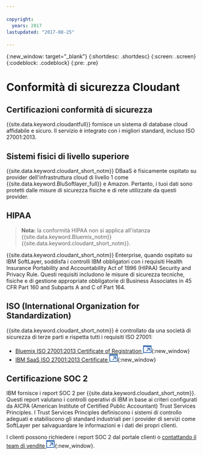 ```yaml
---

copyright:
  years: 2017
lastupdated: "2017-08-25"

---
```


{:new_window: target="_blank"}
{:shortdesc: .shortdesc}
{:screen: .screen}
{:codeblock: .codeblock}
{:pre: .pre}

<!-- Acrolinx: 2017-04-28 -->

# Conformità di sicurezza Cloudant 

## Certificazioni conformità di sicurezza 

{{site.data.keyword.cloudantfull}} fornisce un sistema di database cloud affidabile e sicuro.
Il servizio è integrato con i migliori standard,
incluso ISO 27001:2013.

## Sistemi fisici di livello superiore

{{site.data.keyword.cloudant_short_notm}} DBaaS è fisicamente ospitato
su provider dell'infrastruttura cloud di livello 1 come {{site.data.keyword.BluSoftlayer_full}} e Amazon.
Pertanto,
i tuoi dati sono protetti dalle misure di sicurezza fisiche e di rete utilizzate da questi provider.

## HIPAA

> **Nota:** la conformità HIPAA non si applica all'istanza {{site.data.keyword.Bluemix_notm}} {{site.data.keyword.cloudant_short_notm}}.

{{site.data.keyword.cloudant_short_notm}} Enterprise,
quando ospitato su IBM SoftLayer,
soddisfa i controlli IBM obbligatori con i requisiti
Health Insurance Portability and Accountability Act of 1996 (HIPAA) Security and Privacy Rule.
Questi requisiti includono le misure di sicurezza tecniche, fisiche e di gestione appropriate obbligatorie
di Business Associates in 45 CFR Part 160 and Subparts A and C of Part 164.

## ISO (International Organization for Standardization)

{{site.data.keyword.cloudant_short_notm}} è controllato da una società di sicurezza di terze parti e rispetta
tutti i requisiti ISO 27001:
* [Bluemix ISO 27001:2013 Certificate of Registration ![Icona link esterno](../images/launch-glyph.svg "Icona link esterno")](ftp://public.dhe.ibm.com/cloud/bluemix/compliance/Bluemix_ISO27K1_WWCert_2016.pdf){:new_window}
* [IBM SaaS ISO 27001:2013 Certificate ![Icona link esterno](../images/launch-glyph.svg "Icona link esterno")](https://www-01.ibm.com/common/ssi/cgi-bin/ssialias?subtype=ST&infotype=SA&htmlfid=KUJ12445USEN&attachment=KUJ12445USEN.PDF){:new_window}

## Certificazione SOC 2

IBM fornisce i report SOC 2 per {{site.data.keyword.cloudant_short_notm}}.
Questi report valutano i controlli operativi di IBM in base ai criteri
configurati da AICPA (American Institute of Certified Public Accountant) Trust Services Principles.
I Trust Services Principles definiscono i sistemi di controllo adeguati e stabiliscono gli standard industriali
per i provider di servizi come SoftLayer per salvaguardare le informazioni e i dati dei propri clienti.

I clienti possono richiedere i report SOC 2 dal portale clienti
o [contattando il team di vendite
![Icona link esterno](../images/launch-glyph.svg "Icona link esterno")](https://cloudant.com/history/contact-us/){:new_window}.
